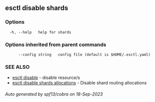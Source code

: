 ## esctl disable shards



### Options

```
  -h, --help   help for shards
```

### Options inherited from parent commands

```
      --config string   config file (default is $HOME/.esctl.yaml)
```

### SEE ALSO

* [esctl disable](esctl_disable.md)	 - disable resource/s
* [esctl disable shards allocations](esctl_disable_shards_allocations.md)	 - Disable shard routing allocations

###### Auto generated by spf13/cobra on 18-Sep-2023
